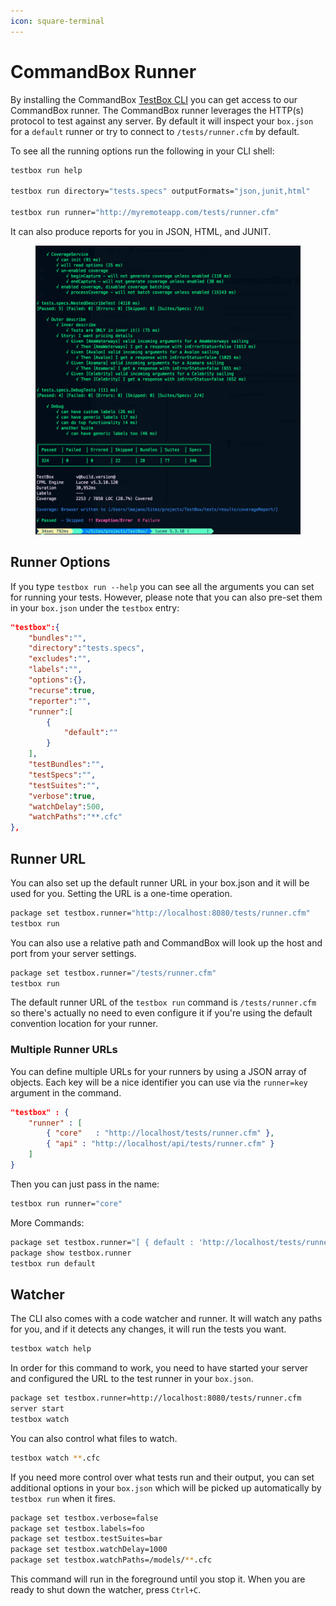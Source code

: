 ```yaml
---
icon: square-terminal
---
```


# CommandBox Runner

By installing the CommandBox [TestBox CLI](../installing-testbox/) you can get access to our CommandBox runner.  The CommandBox runner leverages the HTTP(s) protocol to test against any server.  By default it will inspect your `box.json` for a `default` runner or try to connect to `/tests/runner.cfm` by default.&#x20;

To see all the running options run the following in your CLI shell:

```bash
testbox run help

testbox run directory="tests.specs" outputFormats="json,junit,html"

testbox run runner="http://myremoteapp.com/tests/runner.cfm"
```

It can also produce reports for you in JSON, HTML, and JUNIT.

<figure><img src="../../.gitbook/assets/image (7).png" alt=""><figcaption></figcaption></figure>

## Runner Options <a href="#default-runner-url" id="default-runner-url"></a>

If you type `testbox run --help` you can see all the arguments you can set for running your tests. However, please note that you can also pre-set them in your `box.json` under the `testbox` entry:

```json
"testbox":{
    "bundles":"",
    "directory":"tests.specs",
    "excludes":"",
    "labels":"",
    "options":{},
    "recurse":true,
    "reporter":"",
    "runner":[
        {
            "default":""
        }
    ],
    "testBundles":"",
    "testSpecs":"",
    "testSuites":"",
    "verbose":true,
    "watchDelay":500,
    "watchPaths":"**.cfc"
},
```

## Runner URL <a href="#default-runner-url" id="default-runner-url"></a>

You can also set up the default runner URL in your box.json and it will be used for you. Setting the URL is a one-time operation.

```bash
package set testbox.runner="http://localhost:8080/tests/runner.cfm"
testbox run
```

You can also use a relative path and CommandBox will look up the host and port from your server settings.

```bash
package set testbox.runner="/tests/runner.cfm"
testbox run
```

The default runner URL of the `testbox run` command is `/tests/runner.cfm` so there's actually no need to even configure it if you're using the default convention location for your runner.

### Multiple Runner URLs

You can define multiple URLs for your runners by using a JSON array of objects.  Each key will be a nice identifier you can use via the `runner=key` argument in the command.

```json
"testbox" : {
    "runner" : [
        { "core"   : "http://localhost/tests/runner.cfm" },
        { "api" : "http://localhost/api/tests/runner.cfm" }
    ]
}
```

Then you can just pass in the name:

```bash
testbox run runner="core"
```

More Commands:

```bash
package set testbox.runner="[ { default : 'http://localhost/tests/runner.cfm' } ]" --append
package show testbox.runner
testbox run default
```

## Watcher

The CLI also comes with a code watcher and runner.  It will watch any paths for you, and if it detects any changes, it will run the tests you want.

```bash
testbox watch help
```

In order for this command to work, you need to have started your server and configured the URL to the test runner in your `box.json`.

```bash
package set testbox.runner=http://localhost:8080/tests/runner.cfm
server start
testbox watch
```

You can also control what files to watch.

```bash
testbox watch **.cfc
```

If you need more control over what tests run and their output, you can set additional options in your `box.json` which will be picked up automatically by `testbox run` when it fires.

```bash
package set testbox.verbose=false
package set testbox.labels=foo
package set testbox.testSuites=bar
package set testbox.watchDelay=1000
package set testbox.watchPaths=/models/**.cfc
```

This command will run in the foreground until you stop it. When you are ready to shut down the watcher, press `Ctrl+C`.

[\
](https://commandbox.ortusbooks.com/testbox-integration/test-runner)
